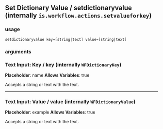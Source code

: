 
## Set Dictionary Value / setdictionaryvalue (internally `is.workflow.actions.setvalueforkey`)


### usage
`setdictionaryvalue key=[string|text] value=[string|text]`

### arguments
### Text Input: Key / key (internally `WFDictionaryKey`)
**Placeholder**: name
**Allows Variables**: true


Accepts a string 
or text
with the text.

---

### Text Input: Value / value (internally `WFDictionaryValue`)
**Placeholder**: example
**Allows Variables**: true


Accepts a string 
or text
with the text.
